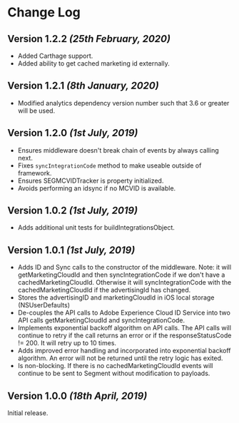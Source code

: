Change Log
==========

Version 1.2.2 *(25th February, 2020)*
-------------------------------------
* Added Carthage support.
* Added ability to get cached marketing id externally.

Version 1.2.1 *(8th January, 2020)*
-------------------------------------
* Modified analytics dependency version number such that 3.6 or greater will be used.

Version 1.2.0 *(1st July, 2019)*
-------------------------------------
* Ensures middleware doesn't break chain of events by always calling next.
* Fixes `syncIntegrationCode` method to make useable outside of framework.
* Ensures SEGMCVIDTracker is property initialized.
* Avoids performing an idsync if no MCVID is available. 

Version 1.0.2 *(1st July, 2019)*
-------------------------------------
* Adds additional unit tests for buildIntegrationsObject.

Version 1.0.1 *(1st July, 2019)*
-------------------------------------
* Adds ID and Sync calls to the constructor of the middleware. Note: it will getMarketingCloudId and then syncIntegrationCode if we don't have a cachedMarketingCloudId. Otherwise it will syncIntegrationCode with the cachedMarketingCloudId if the advertisingId has changed.
* Stores the advertisingID and marketingCloudId in iOS local storage (NSUserDefaults)
* De-couples the API calls to Adobe Experience Cloud ID Service into two API calls getMarketingCloudId and syncIntegrationCode.
* Implements exponential backoff algorithm on API calls. The API calls will continue to retry if the call returns an error or if the responseStatusCode != 200. It will retry up to 10 times.
* Adds improved error handling and incorporated into exponential backoff algorithm. An error will not be returned until the retry logic has exited.
* Is non-blocking. If there is no cachedMarketingCloudId events will continue to be sent to Segment without modification to payloads.

Version 1.0.0 *(18th April, 2019)*
-------------------------------------
Initial release.
